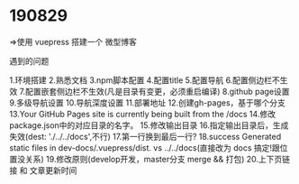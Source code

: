 # 190829
=>使用 vuepress 搭建一个 微型博客

遇到的问题

1.环境搭建
2.熟悉文档
3.npm脚本配置
4.配置title
5.配置导航
6.配置侧边栏不生效
7.配置嵌套侧边栏不生效(凡是目录有变更，必须重启编译)
8.github page设置
9.多级导航设置
10.导航深度设置
11.部署地址
12.创建gh-pages，基于哪个分支
13.Your GitHub Pages site is currently being built from the /docs
14.修改package.json中的对应目录的名字。
15.修改输出目录
16.指定输出目录后，生成失效(dest: './../../docs',不行)
17.第一行换到最后一行?
18.success Generated static files in dev-docs/.vuepress/dist.
vs ../../docs(直接改为 docs 搞定!跟位置没关系)
19.修改原则(develop开发，master分支 merge && 打包)
20.上下页链接 和 文章更新时间

